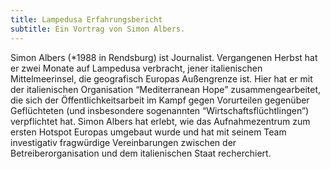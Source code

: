```yaml
---
title: Lampedusa Erfahrungsbericht
subtitle: Ein Vortrag von Simon Albers.
---
```


Simon Albers (\*1988 in Rendsburg) ist Journalist. Vergangenen Herbst hat er zwei Monate auf Lampedusa verbracht, jener italienischen Mittelmeerinsel, die geografisch Europas Außengrenze ist. Hier hat er mit der italienischen Organisation “Mediterranean Hope” zusammengearbeitet, die sich der Öffentlichkeitsarbeit im Kampf gegen Vorurteilen gegenüber Geflüchteten (und insbesondere sogenannten “Wirtschaftsflüchtlingen”) verpflichtet hat. Simon Albers hat erlebt, wie das Aufnahmezentrum zum ersten Hotspot Europas umgebaut wurde und hat mit seinem Team investigativ fragwürdige Vereinbarungen zwischen der Betreiberorganisation und dem italienischen Staat recherchiert.

